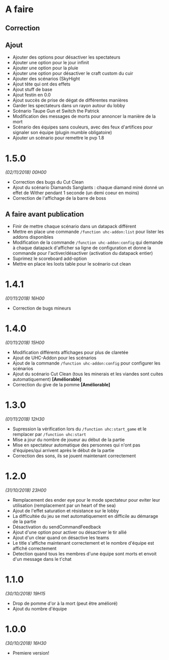 # A faire
## Correction

## Ajout
- Ajouter des options pour désactiver les spectateurs
- Ajouter une option pour le jour infinit
- Ajouter une option pour la pluie
- Ajouter une option pour désactiver le craft custom du cuir
- Ajouter des scénarios (SkyHight
- Ajout tête qui ont des effets
- Ajout stuff de base
- Ajout festin en 0.0
- Ajout succès de prise de dégat de différentes manières
- Garder les spectateurs dans un rayon autour du lobby
- Scénario Taupe Gun et Switch the Patrick
- Modification des messages de morts pour annoncer la manière de la mort
- Scénario des équipes sans couleurs, avec des feux d'artifices pour signaler son équipe (plugin mumble obligatoire)
- Ajouter un scénario pour remettre le pvp 1.8

# 1.5.0
*(02/11/2018) 00H00*
- Correction des bugs du Cut Clean
- Ajout du scénario Diamands Sanglants : chaque diamand miné donné un effet de Wither pendant 1 seconde (un demi coeur en moins)
- Correction de l'affichage de la barre de boss
## A faire avant publication
- Finir de mettre chaque scénario dans un datapack différent
- Mettre en place une commande `/function uhc-addon:list` pour lister les addons disponibles
- Modification de la commande `/function uhc-addon:config` qui demande à chaque datapack d'afficher sa ligne de configuration et donne la commande pour l'activer/désactiver (activation du datapack entier)
- Suprimez le scoreboard add-option
- Mettre en place les loots table pour le scénario cut clean

# 1.4.1
*(01/11/2018) 16H00*
- Correction de bugs mineurs

# 1.4.0
*(01/11/2018) 15H00*
- Modification différents affichages pour plus de claretée
- Ajout de UHC-Addon pour les scénarios
- Ajout de la commande `/function uhc-addon:config` pour configurer les scénarios
- Ajout du scénario Cut Clean (tous les minerais et les viandes sont cuites automatiquement) **[Améliorable]**
- Correction du give de la pomme **[Améliorable]**

# 1.3.0
*(01/11/2018) 12H30*
- Supression la vérification lors du `/function uhc:start_game` et le remplacer par `/function uhc:start`
- Mise a jour du nombre de joueur au début de la partie
- Mise en spectateur automatique des personnes qui n'ont pas d'équipes/qui arrivent après le début de la partie
- Correction des sons, ils se jouent maintenant correctement

# 1.2.0
*(31/10/2018) 23H00*
- Remplacement des ender eye pour le mode spectateur pour eviter leur utilisation (remplacement par un heart of the sea)
- Ajout de l'effet saturation et résistance sur le lobby
- La difficultée du jeu se met automatiquement en difficile au démarage de la partie
- Désactivation du sendCommandFeedback
- Ajout d'une option pour activer ou désactiver le tir allié
- Ajout d'un clear quand on désactive les teams
- Le title s'affiche maintenant correctement et le nombre d'équipe est affiché correctement
- Detection quand tous les membres d'une équipe sont morts et envoit d'un message dans le t'chat

# 1.1.0
*(30/10/2018) 19H15*
- Drop de pomme d'or à la mort (peut être amélioré)
- Ajout du nombre d'équipe 

# 1.0.0
*(30/10/2018) 16H30*
- Premiere version!
